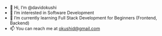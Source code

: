 - 👋 Hi, I’m @davidokushi
- 👀 I’m interested in Software Development
- 🌱 I’m currently learning Full Stack Development for Beginners (Frontend, Backend)
- 📫 You can reach me at okushid@gmail.com

<!---
davidokushi/davidokushi is a ✨ special ✨ repository because its `README.md` (this file) appears on your GitHub profile.
You can click the Preview link to take a look at your changes.
--->
